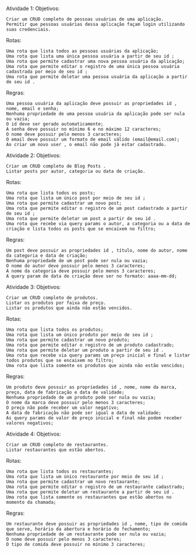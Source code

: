  Atividade 1:
Objetivos:

    Criar um CRUD completo de pessoas usuárias de uma aplicação.
    Permitir que pessoas usuárias dessa aplicação façam login utilizando suas credenciais.

Rotas:

    Uma rota que lista todos as pessoas usuárias da aplicação;
    Uma rota que lista uma única pessoa usuária a partir de seu id ;
    Uma rota que permite cadastrar uma nova pessoa usuária da aplicação;
    Uma rota que permite editar o registro de uma única pessoa usuária cadastrada por meio de seu id ;
    Uma rota que permite deletar uma pessoa usuária da aplicação a partir de seu id .

Regras:

    Uma pessoa usuária da aplicação deve possuir as propriedades id , nome, email e senha;
    Nenhuma propriedade de uma pessoa usuária da aplicação pode ser nula ou vazia;
    O id deve ser gerado automaticamente;
    A senha deve possuir no mínimo 6 e no máximo 12 caracteres;
    O nome deve possuir pelo menos 3 caracteres;
    O email deve possuir um formato de email válido (email@email.com);
    Ao criar um novo user , o email não pode já estar cadastrado.

Atividade 2:
Objetivos:

    Criar um CRUD completo de Blog Posts .
    Listar posts por autor, categoria ou data de criação.

Rotas:

    Uma rota que lista todos os posts;
    Uma rota que lista um único post por meio de seu id ;
    Uma rota que permite cadastrar um novo post;
    Uma rota que permite editar o registro de um post cadastrado a partir de seu id ;
    Uma rota que permite deletar um post a partir de seu id .
    Uma rota que recebe via query params o autor, a categoria ou a data de criação e lista todos os posts que se encaixem no filtro;

Regras:

    Um post deve possuir as propriedades id , título, nome do autor, nome da categoria e data de criação;
    Nenhuma propriedade de um post pode ser nula ou vazia;
    O nome do autor deve possuir pelo menos 3 caracteres;
    A nome da categoria deve possuir pelo menos 3 caracteres;
    A query param de data de criação deve ser no formato: aaaa-mm-dd;

Atividade 3:
Objetivos:

    Criar um CRUD completo de produtos.
    Listar os produtos por faixa de preço.
    Listar os produtos que ainda não estão vencidos.

Rotas:

    Uma rota que lista todos os produtos;
    Uma rota que lista um único produto por meio de seu id ;
    Uma rota que permite cadastrar um novo produto;
    Uma rota que permite editar o registro de um produto cadastrado;
    Uma rota que permite deletar um produto a partir de seu id .
    Uma rota que recebe via query params um preço inicial e final e listar todos produtos que se encaixem no filtro;
    Uma rota que lista somente os produtos que ainda não estão vencidos;

Regras:

    Um produto deve possuir as propriedades id , nome, nome da marca, preço, data de fabricação e data de validade;
    Nenhuma propriedade de um produto pode ser nula ou vazia;
    O nome da marca deve possuir pelo menos 3 caracteres;
    O preço não pode receber um valor negativo;
    A data de fabricação não pode ser igual a data de validade;
    As query params de valor de preço inicial e final não podem receber valores negativos;

Atividade 4:
Objetivos:

    Criar um CRUD completo de restaurantes.
    Listar restaurantes que estão abertos.

Rotas:

    Uma rota que lista todos os restaurantes;
    Uma rota que lista um único restaurante por meio de seu id ;
    Uma rota que permite cadastrar um novo restaurante;
    Uma rota que permite editar o registro de um restaurante cadastrado;
    Uma rota que permite deletar um restaurante a partir de seu id .
    Uma rota que lista somente os restaurantes que estão abertos no momento da chamada;

Regras:

    Um restaurante deve possuir as propriedades id , nome, tipo de comida que serve, horário da abertura e horário do fechamento;
    Nenhuma propriedade de um restaurante pode ser nula ou vazia;
    O nome deve possuir pelo menos 3 caracteres;
    O tipo de comida deve possuir no mínimo 3 caracteres;
